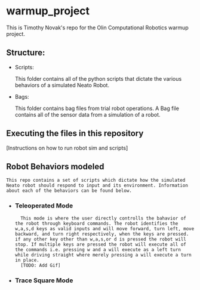 # warmup_project
This is Timothy Novak's repo for the Olin Computational Robotics warmup project.

## Structure:
- Scripts:

	This folder contains all of the python scripts that dictate the various behaviors of a simulated Neato Robot.

- Bags:

	This folder contains bag files from trial robot operations. A Bag file contains all of the sensor data from a simulation of a robot.

## Executing the files in this repository

[Instructions on how to run robot sim and scripts]

## Robot Behaviors modeled

	This repo contains a set of scripts which dictate how the simulated Neato robot should respond to input and its environment. Information about each of the behaviors can be found below.

- ### Teleoperated Mode
		This mode is where the user directly controlls the bahavior of the robot through keyboard commands. The robot identifies the w,a,s,d keys as valid inputs and will move forward, turn left, move backward, and turn right respectively, when the keys are pressed. if any other key other than w,a,s,or d is pressed the robot will stop. If multiple keys are pressed the robot will execute all of the commands i.e. pressing w and a will execute as a left turn while driving straight where merely pressing a will execute a turn in place.
		[TODO: Add Gif]

- ### Trace Square Mode

